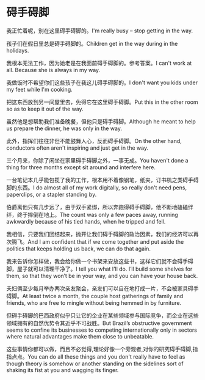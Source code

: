 # 碍手碍脚

<p><span class="chinese">我正忙着呢，别在这里碍手碍脚的。</span><span class="english">I'm really busy – stop getting in the way.</span></p>

<p><span class="chinese">孩子们在假日里总是碍手碍脚的。</span><span class="english">Children get in the way during in the holidays.</span></p>

<p><span class="chinese">我根本无法工作，因为她老是在我面前碍手碍脚的。参考答案。</span><span class="english">I can't work at all. Because she is always in my way.</span></p>

<p><span class="chinese">我做饭时不希望你们这些孩子在我这儿碍手碍脚的。</span><span class="english">I don't want you kids under my feet while I'm cooking.</span></p>

<p><span class="chinese">把这东西放到另一间屋里去，免得它在这里碍手碍脚。</span><span class="english">Put this in the other room so as to keep it out of the way.</span></p>

<p><span class="chinese">虽然他是想帮助我们准备晚餐，但他只是碍手碍脚。</span><span class="english">Although he meant to help us prepare the dinner, he was only in the way.</span></p>

<p><span class="chinese">此外，指挥们往往非但不能鼓舞人心，反而碍手碍脚。</span><span class="english">On the other hand, conductors often aren't inspiring and just get in the way.</span></p>

<p><span class="chinese">三个月来，你除了闲坐在家里碍手碍脚之外，一事无成。</span><span class="english">You haven't done a thing for three months except sit around and interfere here.</span></p>

<p><span class="chinese">一台笔记本几乎能包揽了我的工作，根本用不着像钢笔，纸夹，订书机之类碍手碍脚的东西。</span><span class="english">I do almost all of my work digitally, so really don't need pens, paperclips, or a stapler standing by.</span></p>

<p><span class="chinese">伯爵离他只有几步远了，由于双手紧绑，所以奔跑得碍手碍脚，他不断地磕磕绊绊，终于摔倒在地上。</span><span class="english">The count was only a few paces away, running awkwardly because of his tied hands, when he tripped and fell.</span></p>

<p><span class="chinese">我相信，只要我们团结起来，抛开让我们碍手碍脚的政治因素，我们的经济可以再次腾飞。</span><span class="english">And I am confident that if we come together and put aside the politics that keeps holding us back, we can do that again.</span></p>

<p><span class="chinese">我来告诉你怎样做，我会给你做一个书架来安放这些书，这样它们就不会碍手碍脚，屋子就可以清理干净了。</span><span class="english">I tell you what I’ll do. I’ll build some shelves for them, so that they won’t be in your way, and you can have your house back.</span></p>

<p><span class="chinese">夫妇俩至少每月举办两次亲友聚会，亲友们可以自在地打成一片，不会被家具碍手碍脚。</span><span class="english">At least twice a month, the couple host gatherings of family and friends, who are free to mingle without being hemmed in by furniture.</span></p>

<p><span class="chinese">但碍手碍脚的巴西政府似乎只让它的企业在某些领域参与国际竞争，而企业在这些领域拥有的自然优势令其近乎不可战胜。</span><span class="english">But Brazil’s obstructive government seems to confine its businesses to competing internationally only in sectors where natural advantages make them close to unbeatable.</span></p>

<p><span class="chinese">这些事情你都可以做，而且不必觉得,理论好像一个旁观者,对你的研究碍手碍脚,指指点点。</span><span class="english">You can do all these things  and you don't really have to feel as though theory is somehow or another standing on the sidelines sort of shaking its fist at you and wagging its finger.</span></p>

